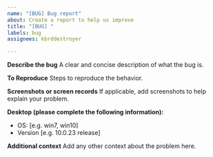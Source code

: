```yaml
---
name: "[BUG] Bug report"
about: Create a report to help us improve
title: "[BUG] "
labels: bug
assignees: kbrddestroyer

---
```


**Describe the bug**
A clear and concise description of what the bug is.

**To Reproduce**
Steps to reproduce the behavior.

**Screenshots or screen records**
If applicable, add screenshots to help explain your problem.

**Desktop (please complete the following information):**
 - OS: [e.g. win7, win10]
 - Version [e.g. 10.0.23 release]

**Additional context**
Add any other context about the problem here.
